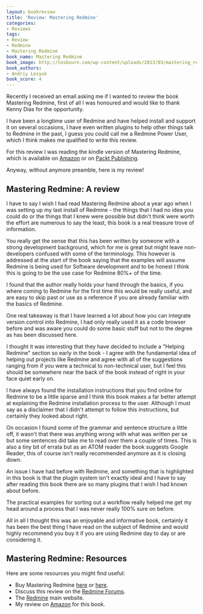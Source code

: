 ```yaml
---
layout: bookreview
title: 'Review: Mastering Redmine'
categories:
- Reviews
tags:
- Review
- Redmine
- Mastering Redmine
book_name: Mastering Redmine
book_image: http://tosbourn.com/wp-content/uploads/2013/03/mastering_redmine.png
book_authors:
- Andriy Lesyuk
book_score: 4
---
```

<p>Recently I received an email asking me if I wanted to review the book Mastering Redmine, first of all I was honoured and would like to thank Kenny Dias for the opportunity.</p>
<p>I have been a longtime user of Redmine and have helped install and support it on several occasions, I have even written plugins to help other things talk to Redmine in the past, I guess you could call me a Redmine Power User, which I think makes me qualified to write this review.</p>
<p>For this review I was reading the kindle version of Mastering Redmine, which is available on <a href="http://www.amazon.co.uk/gp/product/1849519145/ref=as_li_ss_tl?ie=UTF8&amp;camp=1634&amp;creative=19450&amp;creativeASIN=1849519145&amp;linkCode=as2&amp;tag=tosbourn-21" target="_blank">Amazon</a> or on <a href="http://www.packtpub.com/mastering-redmine/book" target="_blank">Packt Publishing</a>.</p>
<p>Anyway, without anymore preamble, here is my review!</p>
<h2>Mastering Redmine: A review</h2>
<p>I have to say I wish I had read Mastering Redmine about a year ago when I was setting up my last install of Redmine - the things that I had no idea you could do or the things that I knew were possible but didn't think were worth the effort are numerous to say the least, this book is a real treasure trove of information.</p>
<p>You really get the sense that this has been written by someone with a strong development background, which for me is great but might leave non-developers confused with some of the terminology. This however is addressed at the start of the book saying that the examples will assume Redmine is being used for Software development and to be honest I think this is going to be the use case for Redmine 80%+ of the time.</p>
<p>I found that the author really holds your hand through the basics, if you where coming to Redmine for the first time this would be really useful, and are easy to skip past or use as a reference if you are already familiar with the basics of Redmine.</p>
<p>One real takeaway is that I have learned a lot about how you can integrate version control into Redmine, I had only really used it as a code browser before and was aware you could do some basic stuff but not to the degree as has been discussed here.</p>
<p>I thought it was interesting that they have decided to include a "Helping Redmine" section so early in the book - I agree with the fundamental idea of helping out projects like Redmine and agree with all of the suggestions ranging from if you were a technical to non-technical user, but I feel this should be somewhere near the back of the book instead of right in your face quiet early on.</p>
<p>I have always found the installation instructions that you find online for Redmine to be a little sparse and I think this book makes a far better attempt at explaining the Redmine installation process to the user. Although I must say as a disclaimer that I didn't attempt to follow this instructions, but certainly they looked about right.</p>
<p>On occasion I found some of the grammar and sentence structure a little off, it wasn't that there was anything wrong with what was written per se but some sentences did take me to read over them a couple of times. This is also a tiny bit of errata but as an ATOM reader the book suggests Google Reader, this of course isn't really recommended anymore as it is closing down.</p>
<p>An issue I have had before with Redmine, and something that is highlighted in this book is that the plugin system isn't exactly ideal and I have to say after reading this book there are so many plugins that I wish I had known about before.</p>
<p>The practical examples for sorting out a workflow really helped me get my head around a process that I was never really 100% sure on before.</p>
<p>All in all I thought this was an enjoyable and informative book, certainly it has been the best thing I have read on the subject of Redmine and would highly recommend you buy it if you are using Redmine day to day or are considering it.</p>
<h2>Mastering Redmine: Resources</h2>
<p>Here are some resources you might find useful:</p>
<ul>
<li>Buy Mastering Redmine <a href="http://www.amazon.co.uk/gp/product/1849519145/ref=as_li_ss_tl?ie=UTF8&amp;camp=1634&amp;creative=19450&amp;creativeASIN=1849519145&amp;linkCode=as2&amp;tag=tosbourn-21" target="_blank">here</a> or <a href="http://www.packtpub.com/mastering-redmine/book" target="_blank">here</a>.</li>
<li>Discuss this review on the <a href="http://www.redmine.org/boards/1/topics/37075" target="_blank">Redmine Forums</a>.</li>
<li>The <a href="http://www.redmine.org/" target="_blank">Redmine</a> main website.</li>
<li>My review on <a href="http://www.amazon.co.uk/review/RJ2W6Y8LMBXK8/ref=cm_cr_rdp_perm?ie=UTF8&amp;ASIN=1849519145&amp;linkCode=&amp;nodeID=&amp;tag=" target="_blank">Amazon</a> for this book.</li>
</ul>

